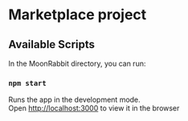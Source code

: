 # Marketplace project

## Available Scripts

In the MoonRabbit directory, you can run:

### `npm start`

Runs the app in the development mode.\
Open [http://localhost:3000](http://localhost:3000) to view it in the browser
